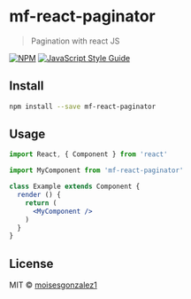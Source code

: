# mf-react-paginator

> Pagination with react JS

[![NPM](https://img.shields.io/npm/v/mf-react-paginator.svg)](https://www.npmjs.com/package/mf-react-paginator) [![JavaScript Style Guide](https://img.shields.io/badge/code_style-standard-brightgreen.svg)](https://standardjs.com)

## Install

```bash
npm install --save mf-react-paginator
```

## Usage

```jsx
import React, { Component } from 'react'

import MyComponent from 'mf-react-paginator'

class Example extends Component {
  render () {
    return (
      <MyComponent />
    )
  }
}
```

## License

MIT © [moisesgonzalez1](https://github.com/moisesgonzalez1)
